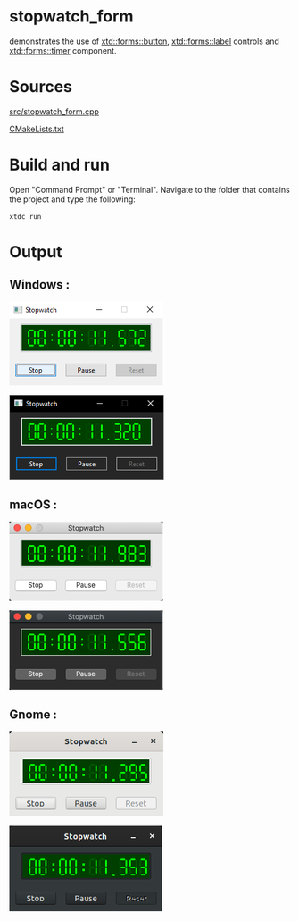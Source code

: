 # stopwatch_form

demonstrates the use of [xtd::forms::button](../../../src/xtd_forms/include/xtd/forms/button.hpp), [xtd::forms::label](../../../src/xtd_forms/include/xtd/forms/button.hpp) controls and  [xtd::forms::timer](../../../src/xtd_forms/include/xtd/forms/timer.hpp) component.

# Sources

[src/stopwatch_form.cpp](ssrc/topwatch_form.cpp)

[CMakeLists.txt](CMakeLists.txt)

# Build and run

Open "Command Prompt" or "Terminal". Navigate to the folder that contains the project and type the following:

```shell
xtdc run
```

# Output

## Windows :

![Screenshot](../../../docs/pictures/examples/stopwatch_form_w.png)

![Screenshot](../../../docs/pictures/examples/stopwatch_form_wd.png)

## macOS :

![Screenshot](../../../docs/pictures/examples/stopwatch_form_m.png)

![Screenshot](../../../docs/pictures/examples/stopwatch_form_md.png)

## Gnome :

![Screenshot](../../../docs/pictures/examples/stopwatch_form_g.png)

![Screenshot](../../../docs/pictures/examples/stopwatch_form_gd.png)
